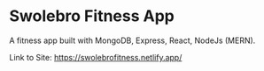 # Swolebro Fitness App

A fitness app built with MongoDB, Express, React, NodeJs (MERN).

Link to Site: https://swolebrofitness.netlify.app/

